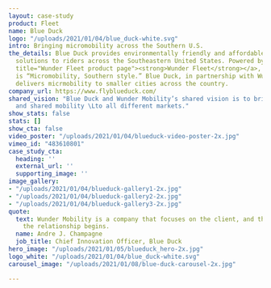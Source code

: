 ```yaml
---
layout: case-study
product: Fleet
name: Blue Duck
logo: "/uploads/2021/01/04/blue_duck-white.svg"
intro: Bringing micromobility across the Southern U.S.
the_details: Blue Duck provides environmentally friendly and affordable transportation
  solutions to riders across the Southeastern United States. Powered by <a href="https://www.wundermobility.com/fleet"
  title="Wunder Fleet product page"><strong>Wunder Fleet</strong></a>, their mantra
  is “Micromobility, Southern style.” Blue Duck, in partnership with Wunder Mobility,
  delivers micrmobility to smaller cities across the country.
company_url: https://www.flyblueduck.com/
shared_vision: "Blue Duck and Wunder Mobility’s shared vision is to bring micromobility
  and shared mobility \Lto all different markets."
show_stats: false
stats: []
show_cta: false
video_poster: "/uploads/2021/01/04/blueduck-video-poster-2x.jpg"
vimeo_id: "483610801"
case_study_cta:
  heading: ''
  external_url: ''
  supporting_image: ''
image_gallery:
- "/uploads/2021/01/04/blueduck-gallery1-2x.jpg"
- "/uploads/2021/01/04/blueduck-gallery2-2x.jpg"
- "/uploads/2021/01/04/blueduck-gallery3-2x.jpg"
quote:
  text: Wunder Mobility is a company that focuses on the client, and that’s where
    the relationship begins.
  name: Andre J. Champagne
  job_title: Chief Innovation Officer, Blue Duck
hero_image: "/uploads/2021/01/05/blueduck_hero-2x.jpg"
logo_white: "/uploads/2021/01/04/blue_duck-white.svg"
carousel_image: "/uploads/2021/01/08/blue-duck-carousel-2x.jpg"

---
```

